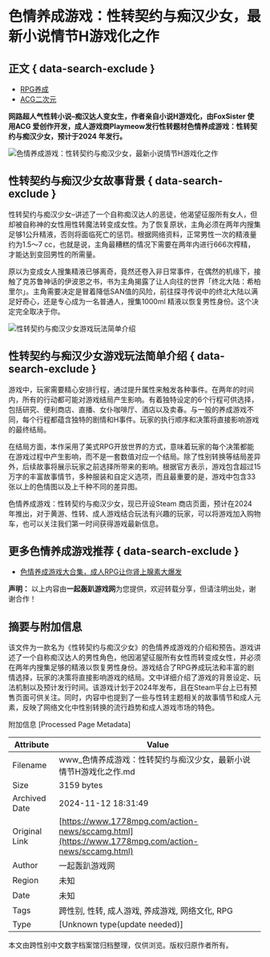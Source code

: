 # 色情养成游戏：性转契约与痴汉少女，最新小说情节H游戏化之作

## 正文 { data-search-exclude }


-   [RPG养成](https://www.1778mpg.com/tags/rpg.html)
-   [ACG二次元](https://www.1778mpg.com/tags/acg.html)

**网路超人气性转小说–痴汉达人变女生，作者亲自小说H游戏化，由FoxSister 使用ACG 爱创作开发，成人游戏商Playmeow发行性转题材色情养成游戏：性转契约与痴汉少女，预计于2024 年发行。**

![色情养成游戏：性转契约与痴汉少女，最新小说情节H游戏化之作](/userfiles/News/action-news/sccamg-1.png)

## 性转契约与痴汉少女故事背景 { data-search-exclude }

性转契约与痴汉少女–讲述了一个自称痴汉达人的恶徒，他渴望征服所有女人，但却被自称神的女性用性转魔法转变成女性。为了恢复原状，主角必须在两年内搜集足够1公升精液，否则将面临死亡的惩罚。根据网络资料，正常男性一次的精液量约为1.5～7 cc，也就是说，主角最糟糕的情况下需要在两年内进行666次榨精，才能达到变回男性的所需量。

原以为变成女人搜集精液已够离奇，竟然还卷入非日常事件，在偶然的机缘下，接触了克苏鲁神话的伊波恩之书，书为主角揭露了让人向往的世界「终北大陆：希柏里尔」。主角需要决定是冒着降低SAN值的风险，前往探寻传说中的终北大陆以满足好奇心，还是专心成为一名普通人，搜集1000ml 精液以恢复男性身份。这个决定完全取决于你。

![性转契约与痴汉少女游戏玩法简单介绍](/userfiles/News/action-news/sccamg-2.png)

## 性转契约与痴汉少女游戏玩法简单介绍 { data-search-exclude }

游戏中，玩家需要精心安排行程，通过提升属性来触发各种事件。在两年的时间内，所有的行动都可能对游戏结局产生影响。有着独特设定的6个行程可供选择，包括研究、便利商店、直播、女仆咖啡厅、酒店以及卖春。与一般的养成游戏不同，每个行程都蕴含独特的剧情和H事件。玩家的执行顺序和决策将直接影响游戏的最终结局。

在结局方面，本作采用了美式RPG开放世界的方式，意味着玩家的每个决策都能在游戏过程中产生影响，而不是一套数值对应一个结局。除了性别转换等结局差异外，后续故事将展示玩家之前选择所带来的影响。根据官方表示，游戏包含超过15万字的丰富故事情节，多种服装和自定义选项，而且最重要的是，游戏中包含33张以上的色情图以及上千种不同的差异图。

色情养成游戏：性转契约与痴汉少女，现已开设Steam 商店页面，预计在2024 年推出，对于黄游、性转、成人游戏结合玩法有兴趣的玩家，可以将游戏加入购物车，也可以关注我们第一时间获得游戏最新信息。

## 更多色情养成游戏推荐 { data-search-exclude }

-   [色情养成游戏大合集，成人RPG让你肾上腺素大爆发](/action-guide/18+rpg-game.html)

**声明：** 以上内容由**一起轰趴游戏网**为您提供，欢迎转载分享，但请注明出处，谢谢合作！

## 摘要与附加信息

<!-- tcd_abstract -->
该文件为一款名为《性转契约与痴汉少女》的色情养成游戏的介绍和预告。游戏讲述了一个自称痴汉达人的男性角色，他因渴望征服所有女性而转变成女性，并必须在两年内搜集足够的精液以恢复男性身份。游戏结合了RPG养成玩法和丰富的剧情选择，玩家的决策将直接影响游戏的结局。文中详细介绍了游戏的背景设定、玩法机制以及预计发行时间。该游戏计划于2024年发布，且在Steam平台上已有预售页面可供关注。同时，内容中也提到了一些与性转主题相关的故事情节和成人元素，反映了网络文化中性别转换的流行趋势和成人游戏市场的特色。
<!-- tcd_abstract_end -->

附加信息 [Processed Page Metadata]

| Attribute       | Value                                  |
|-----------------|----------------------------------------|
| Filename        | www_色情养成游戏：性转契约与痴汉少女，最新小说情节H游戏化之作.md                             |
| Size            | 3159 bytes                           |
| Archived Date   | 2024-11-12 18:31:49                             |
| Original Link   | [https://www.1778mpg.com/action-news/sccamg.html](https://www.1778mpg.com/action-news/sccamg.html)                       |
| Author          | 一起轰趴游戏网                               |
| Region          | 未知                               |
| Date            | 未知                                 |
| Tags            | 跨性别, 性转, 成人游戏, 养成游戏, 网络文化, RPG                                 |
| Type            | [Unknown type(update needed)]                                 |
<!-- tcd_table_end -->

本文由跨性别中文数字档案馆归档整理，仅供浏览。版权归原作者所有。
